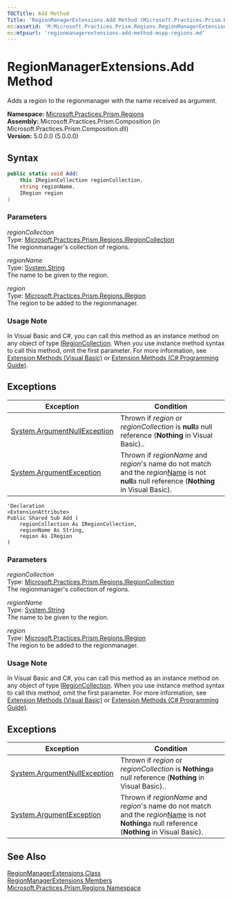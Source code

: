```yaml
---
TOCTitle: Add Method
Title: 'RegionManagerExtensions.Add Method (Microsoft.Practices.Prism.Regions)'
ms:assetid: 'M:Microsoft.Practices.Prism.Regions.RegionManagerExtensions.Add(Microsoft.Practices.Prism.Regions.IRegionCollection,System.String,Microsoft.Practices.Prism.Regions.IRegion)'
ms:mtpsurl: 'regionmanagerextensions-add-method-mspp-regions.md'
---
```


# RegionManagerExtensions.Add Method

Adds a region to the regionmanager with the name received as argument.

**Namespace:** [Microsoft.Practices.Prism.Regions](/patterns-practices/reference/mspp-regions-namespace)  
**Assembly:** Microsoft.Practices.Prism.Composition (in Microsoft.Practices.Prism.Composition.dll)  
**Version:** 5.0.0.0 (5.0.0.0)

## Syntax

```C#
public static void Add(
	this IRegionCollection regionCollection,
	string regionName,
	IRegion region
)
```

### Parameters

_regionCollection_  
Type: [Microsoft.Practices.Prism.Regions.IRegionCollection](/patterns-practices/reference/iregioncollection-interface-mspp-regions)  
The regionmanager's collection of regions.

_regionName_  
Type: [System.String](http://msdn.microsoft.com/en-us/library/s1wwdcbf)  
The name to be given to the region.

_region_  
Type: [Microsoft.Practices.Prism.Regions.IRegion](/patterns-practices/reference/iregion-interface-mspp-regions)  
The region to be added to the regionmanager.

### Usage Note

In Visual Basic and C#, you can call this method as an instance method on any object of type [IRegionCollection](/patterns-practices/reference/iregioncollection-interface-mspp-regions). When you use instance method syntax to call this method, omit the first parameter. For more information, see [Extension Methods (Visual Basic)](http://msdn.microsoft.com/en-us/library/bb384936.aspx) or [Extension Methods (C\# Programming Guide)](http://msdn.microsoft.com/en-us/library/bb383977.aspx).

## Exceptions

| Exception                                                                             | Condition                                                                                                                                                                                                                  |
|---------------------------------------------------------------------------------------|----------------------------------------------------------------------------------------------------------------------------------------------------------------------------------------------------------------------------|
| [System.ArgumentNullException](http://msdn.microsoft.com/en-us/library/27426hcy) | Thrown if _region_ or _regionCollection_ is **null**a null reference (**Nothing** in Visual Basic)..                                                                                                                      |
| [System.ArgumentException](http://msdn.microsoft.com/en-us/library/3w1b3114)     | Thrown if _regionName_ and _region_'s name do not match and the _region_[Name](/patterns-practices/reference/iregion-name-property-mspp-regions) is not **null**a null reference (**Nothing** in Visual Basic). |


```VB
'Declaration
<ExtensionAttribute> 
Public Shared Sub Add ( 
	regionCollection As IRegionCollection,
	regionName As String,
	region As IRegion
)
```

### Parameters

_regionCollection_  
Type: [Microsoft.Practices.Prism.Regions.IRegionCollection](/patterns-practices/reference/iregioncollection-interface-mspp-regions)  
The regionmanager's collection of regions.

_regionName_  
Type: [System.String](http://msdn.microsoft.com/en-us/library/s1wwdcbf)  
The name to be given to the region.

_region_  
Type: [Microsoft.Practices.Prism.Regions.IRegion](/patterns-practices/reference/iregion-interface-mspp-regions)  
The region to be added to the regionmanager.

### Usage Note

In Visual Basic and C#, you can call this method as an instance method on any object of type [IRegionCollection](/patterns-practices/reference/iregioncollection-interface-mspp-regions). When you use instance method syntax to call this method, omit the first parameter. For more information, see [Extension Methods (Visual Basic)](http://msdn.microsoft.com/en-us/library/bb384936.aspx) or [Extension Methods (C\# Programming Guide)](http://msdn.microsoft.com/en-us/library/bb383977.aspx).

## Exceptions

| Exception                                                                             | Condition                                                                                                                                                                                                                  |
|---------------------------------------------------------------------------------------|----------------------------------------------------------------------------------------------------------------------------------------------------------------------------------------------------------------------------|
| [System.ArgumentNullException](http://msdn.microsoft.com/en-us/library/27426hcy) | Thrown if _region_ or _regionCollection_ is **Nothing**a null reference (**Nothing** in Visual Basic)..                                                                                                                      |
| [System.ArgumentException](http://msdn.microsoft.com/en-us/library/3w1b3114)     | Thrown if _regionName_ and _region_'s name do not match and the _region_[Name](/patterns-practices/reference/iregion-name-property-mspp-regions) is not **Nothing**a null reference (**Nothing** in Visual Basic). |

## See Also

[RegionManagerExtensions Class](/patterns-practices/reference/regionmanagerextensions-class-mspp-regions)  
[RegionManagerExtensions Members](/patterns-practices/reference/regionmanagerextensions-members-mspp-regions)  
[Microsoft.Practices.Prism.Regions Namespace](/patterns-practices/reference/mspp-regions-namespace)  
